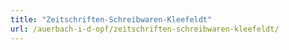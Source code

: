 ```yaml
---
title: "Zeitschriften-Schreibwaren-Kleefeldt"
url: /auerbach-i-d-opf/zeitschriften-schreibwaren-kleefeldt/
---
```

